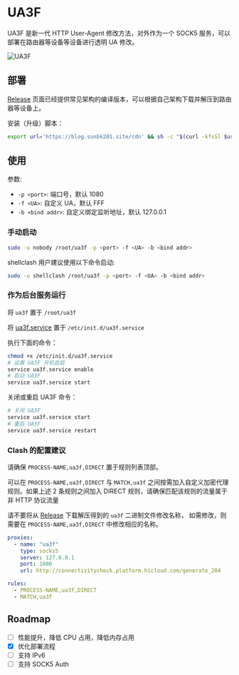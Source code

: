 # UA3F

UA3F 是新一代 HTTP User-Agent 修改方法，对外作为一个 SOCK5 服务，可以部署在路由器等设备等设备进行透明 UA 修改。

![UA3F](https://sunbk201.oss-cn-beijing.aliyuncs.com/img/ua3f)

## 部署

[Release](https://github.com/SunBK201/UA3F/releases) 页面已经提供常见架构的编译版本，可以根据自己架构下载并解压到路由器等设备上。

安装（升级）脚本：
```bash
export url='https://blog.sunbk201.site/cdn' && sh -c "$(curl -kfsSl $url/install.sh)"
```

## 使用

参数:
- `-p <port>`: 端口号，默认 1080
- `-f <UA>`: 自定义 UA，默认 FFF
- `-b <bind addr>`: 自定义绑定监听地址，默认 127.0.0.1

### 手动启动
```bash
sudo -u nobody /root/ua3f -p <port> -f <UA> -b <bind addr>
```

shellclash 用户建议使用以下命令启动:
```bash
sudo -u shellclash /root/ua3f -p <port> -f <UA> -b <bind addr>
```

### 作为后台服务运行
将 `ua3f` 置于 `/root/ua3f`

将 [ua3f.service](ua3f.service) 置于 `/etc/init.d/ua3f.service`

执行下面的命令：
```bash
chmod +x /etc/init.d/ua3f.service
# 设置 UA3F 开机自启
service ua3f.service enable
# 启动 UA3F
service ua3f.service start
```

关闭或重启 UA3F 命令：
```bash
# 关闭 UA3F
service ua3f.service start
# 重启 UA3F
service ua3f.service restart
```

### Clash 的配置建议

请确保 `PROCESS-NAME,ua3f,DIRECT` 置于规则列表顶部。

可以在 `PROCESS-NAME,ua3f,DIRECT` 与 `MATCH,ua3f` 之间按需加入自定义加密代理规则。如果上述 2 条规则之间加入 DIRECT 规则，请确保匹配该规则的流量属于非 HTTP 协议流量

请不要将从 [Release](https://github.com/SunBK201/UA3F/releases) 下载解压得到的 `ua3f` 二进制文件修改名称，
如需修改，则需要在 `PROCESS-NAME,ua3f,DIRECT` 中修改相应的名称。

```yaml
proxies:
  - name: "ua3f"
    type: socks5
    server: 127.0.0.1
    port: 1080
    url: http://connectivitycheck.platform.hicloud.com/generate_204

rules:
  - PROCESS-NAME,ua3f,DIRECT
  - MATCH,ua3f
```

## Roadmap

- [ ] 性能提升，降低 CPU 占用，降低内存占用
- [x] 优化部署流程
- [ ] 支持 IPv6
- [ ] 支持 SOCK5 Auth